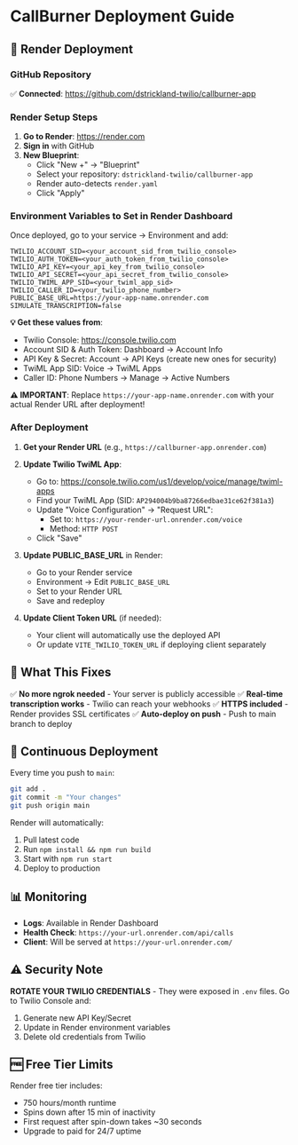 # CallBurner Deployment Guide

## 🚀 Render Deployment

### GitHub Repository
✅ **Connected**: https://github.com/dstrickland-twilio/callburner-app

### Render Setup Steps

1. **Go to Render**: https://render.com
2. **Sign in** with GitHub
3. **New Blueprint**:
   - Click "New +" → "Blueprint"
   - Select your repository: `dstrickland-twilio/callburner-app`
   - Render auto-detects `render.yaml`
   - Click "Apply"

### Environment Variables to Set in Render Dashboard

Once deployed, go to your service → Environment and add:

```
TWILIO_ACCOUNT_SID=<your_account_sid_from_twilio_console>
TWILIO_AUTH_TOKEN=<your_auth_token_from_twilio_console>
TWILIO_API_KEY=<your_api_key_from_twilio_console>
TWILIO_API_SECRET=<your_api_secret_from_twilio_console>
TWILIO_TWIML_APP_SID=<your_twiml_app_sid>
TWILIO_CALLER_ID=<your_twilio_phone_number>
PUBLIC_BASE_URL=https://your-app-name.onrender.com
SIMULATE_TRANSCRIPTION=false
```

**💡 Get these values from**:
- Twilio Console: https://console.twilio.com
- Account SID & Auth Token: Dashboard → Account Info
- API Key & Secret: Account → API Keys (create new ones for security)
- TwiML App SID: Voice → TwiML Apps
- Caller ID: Phone Numbers → Manage → Active Numbers

**⚠️ IMPORTANT**: Replace `https://your-app-name.onrender.com` with your actual Render URL after deployment!

### After Deployment

1. **Get your Render URL** (e.g., `https://callburner-app.onrender.com`)

2. **Update Twilio TwiML App**:
   - Go to: https://console.twilio.com/us1/develop/voice/manage/twiml-apps
   - Find your TwiML App (SID: `AP294004b9ba87266edbae31ce62f381a3`)
   - Update "Voice Configuration" → "Request URL":
     - Set to: `https://your-render-url.onrender.com/voice`
     - Method: `HTTP POST`
   - Click "Save"

3. **Update PUBLIC_BASE_URL** in Render:
   - Go to your Render service
   - Environment → Edit `PUBLIC_BASE_URL`
   - Set to your Render URL
   - Save and redeploy

4. **Update Client Token URL** (if needed):
   - Your client will automatically use the deployed API
   - Or update `VITE_TWILIO_TOKEN_URL` if deploying client separately

## 🎯 What This Fixes

✅ **No more ngrok needed** - Your server is publicly accessible
✅ **Real-time transcription works** - Twilio can reach your webhooks
✅ **HTTPS included** - Render provides SSL certificates
✅ **Auto-deploy on push** - Push to main branch to deploy

## 🔄 Continuous Deployment

Every time you push to `main`:
```bash
git add .
git commit -m "Your changes"
git push origin main
```

Render will automatically:
1. Pull latest code
2. Run `npm install && npm run build`
3. Start with `npm run start`
4. Deploy to production

## 📊 Monitoring

- **Logs**: Available in Render Dashboard
- **Health Check**: `https://your-url.onrender.com/api/calls`
- **Client**: Will be served at `https://your-url.onrender.com/`

## ⚠️ Security Note

**ROTATE YOUR TWILIO CREDENTIALS** - They were exposed in `.env` files. Go to Twilio Console and:
1. Generate new API Key/Secret
2. Update in Render environment variables
3. Delete old credentials from Twilio

## 🆓 Free Tier Limits

Render free tier includes:
- 750 hours/month runtime
- Spins down after 15 min of inactivity
- First request after spin-down takes ~30 seconds
- Upgrade to paid for 24/7 uptime
